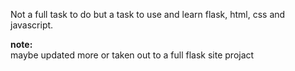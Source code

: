 Not a full task to do but a task to use and learn flask, html, css and javascript.  

**note:**  
maybe updated more or taken out to a full flask site projact
